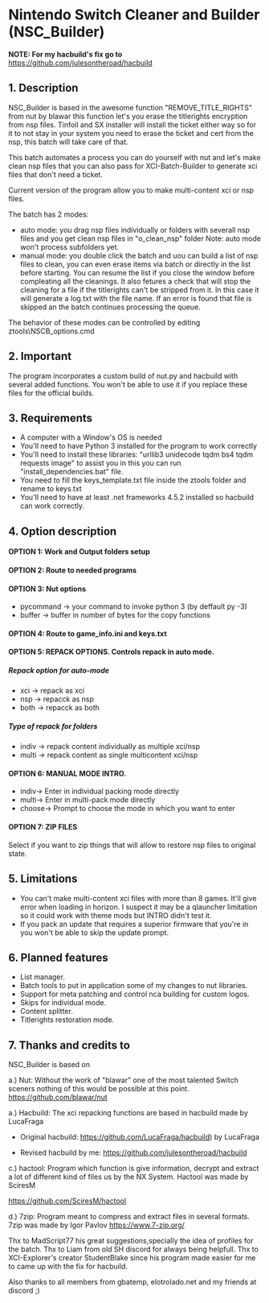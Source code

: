 # Nintendo Switch Cleaner and Builder (NSC_Builder)

**NOTE: For my hacbuild's fix go to** https://github.com/julesontheroad/hacbuild 

## 1. Description

NSC_Builder is based in the awesome function "REMOVE_TITLE_RIGHTS" from nut by blawar
this function let's you erase the titlerights encryption from nsp files.
Tinfoil and SX installer will install the ticket either way so for it to not stay in 
your system you need to erase the ticket and cert from the nsp, this batch will take
care of that.

This batch automates a process you can do yourself with nut and let's make clean nsp
files that you can also pass for XCI-Batch-Builder to generate xci files that don't
need a ticket.

Current version of the program allow you to make multi-content xci or nsp files.

The batch has 2 modes:

- auto mode: you drag nsp files individually or folders with severall nsp files and
you get clean nsp files in "o_clean_nsp" folder
Note: auto mode won't process subfolders yet.
- manual mode: you double click the batch and uou can build a list of nsp files to
clean, you can even erase items via batch or directly in the list before starting.
You can resume the list if you close the window before compleating all the cleanings.
It also fetures a check that will stop the cleaning for a file if the titlerights
can't be stripped from it. In this case it will generate a log.txt with the file name.
If an error is found that file is skipped an the batch continues processing the queue.

The behavior of these modes can be controlled by editing ztools\NSCB_options.cmd

## 2. Important

The program incorporates a custom build of nut.py and hacbuild with several added 
functions. You won't be able to use it if you replace these files for the official
builds.

## 3. Requirements

- A computer with a Window's OS is needed
- You'll need to have Python 3 installed for the program to work correctly
- You'll need to install these libraries: "urllib3 unidecode tqdm bs4 tqdm requests image"
  to assist you in this you can run "install_dependencies.bat" file.
- You need to fill the keys_template.txt file inside the ztools folder and rename to keys.txt
- You'll need to have at least .net frameworks 4.5.2 installed so hacbuild can work correctly.

## 4. Option description

#### OPTION 1: Work and Output folders setup
#### OPTION 2: Route to needed programs
#### OPTION 3: Nut options
  - pycommand -> your command to invoke python 3 (by deffault py -3)
  - buffer -> buffer in number of bytes for the copy functions
####  OPTION 4: Route to game_info.ini and keys.txt
#### OPTION 5: REPACK OPTIONS. Controls repack in auto mode.
##### Repack option for auto-mode
  - xci -> repack as xci
  - nsp -> repacck as nsp
  - both -> repacck as both
##### Type of repack for folders
  - indiv -> repack content individually as multiple xci/nsp
  - multi -> repack content as single multicontent xci/nsp
#### OPTION 6: MANUAL MODE INTRO. 
  - indiv-> Enter in individual packing mode directly
  - multi-> Enter in multi-pack mode directly
  - choose-> Prompt to choose the mode in which you want to enter
#### OPTION 7: ZIP FILES 
Select if you want to zip things that will allow to restore nsp files to original state.

## 5. Limitations 
- You can't make multi-content xci files with more than 8 games. It'll give error when loading
in horizon. I suspect it may be a qlauncher limitation so it could work with theme mods but INTRO
didn't test it.
- If you pack an update that requires a superior firmware that you're in you won't be able to skip
the update prompt.

## 6. Planned features 
- List manager.
- Batch tools to put in application some of my changes to nut libraries.
- Support for meta patching and control nca building for custom logos.
- Skips for individual mode.
- Content splitter.
- Titlerights restoration mode.

## 7. Thanks and credits to 

NSC_Builder is based on

a.) Nut: Without the work of "blawar" one of the most talented Switch sceners nothing of this would
be possible at this point.
https://github.com/blawar/nut

a.) Hacbuild: The xci repacking functions are based in hacbuild made by LucaFraga

- Original hacbuild: https://github.com/LucaFraga/hacbuild) by LucaFraga

- Revised hacbuild by me: https://github.com/julesontheroad/hacbuild

c.) hactool: Program which function is give information, decrypt and extract a lot of different kind of files us by the NX System. Hactool was made by SciresM

https://github.com/SciresM/hactool

d.) 7zip: Program meant to compress and extract files in several formats. 7zip was made by Igor Pavlov
https://www.7-zip.org/

Thx to MadScript77 his great suggestions,specially the idea of profiles for the batch.
Thx to Liam from old SH discord for always being helpfull.
Thx to XCI-Explorer's creator StudentBlake since his program made easier for me to came up with the fix for hacbuild.

Also thanks to all members from gbatemp, elotrolado.net and my friends at discord ;)
